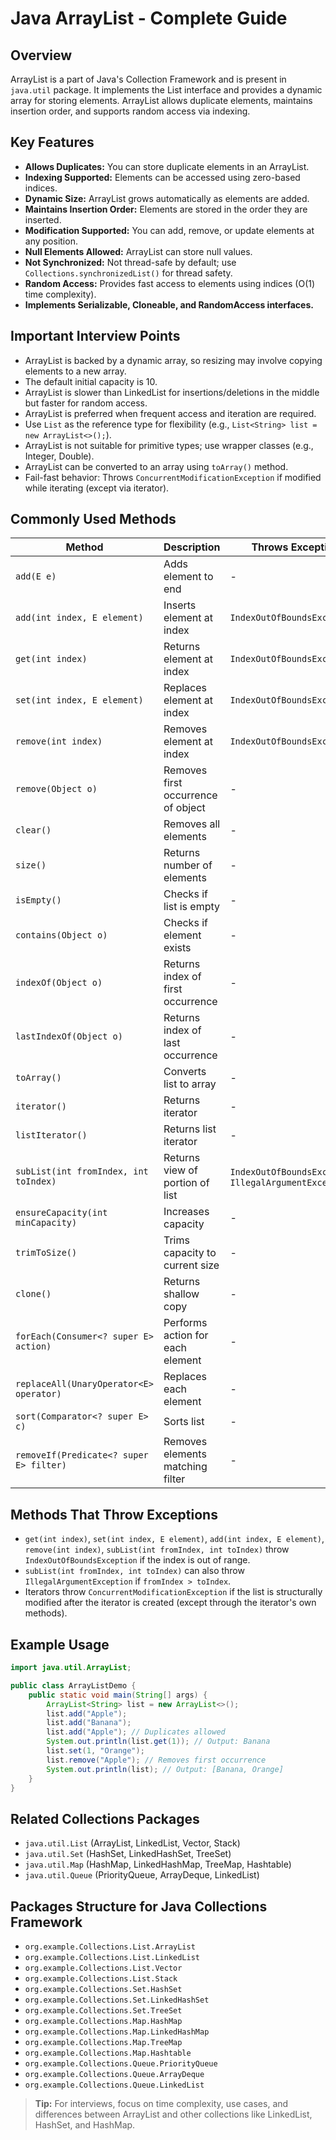 # Java ArrayList - Complete Guide

## Overview
ArrayList is a part of Java's Collection Framework and is present in `java.util` package. It implements the List interface and provides a dynamic array for storing elements. ArrayList allows duplicate elements, maintains insertion order, and supports random access via indexing.

## Key Features
- **Allows Duplicates:** You can store duplicate elements in an ArrayList.
- **Indexing Supported:** Elements can be accessed using zero-based indices.
- **Dynamic Size:** ArrayList grows automatically as elements are added.
- **Maintains Insertion Order:** Elements are stored in the order they are inserted.
- **Modification Supported:** You can add, remove, or update elements at any position.
- **Null Elements Allowed:** ArrayList can store null values.
- **Not Synchronized:** Not thread-safe by default; use `Collections.synchronizedList()` for thread safety.
- **Random Access:** Provides fast access to elements using indices (O(1) time complexity).
- **Implements Serializable, Cloneable, and RandomAccess interfaces.**

## Important Interview Points
- ArrayList is backed by a dynamic array, so resizing may involve copying elements to a new array.
- The default initial capacity is 10.
- ArrayList is slower than LinkedList for insertions/deletions in the middle but faster for random access.
- ArrayList is preferred when frequent access and iteration are required.
- Use `List` as the reference type for flexibility (e.g., `List<String> list = new ArrayList<>();`).
- ArrayList is not suitable for primitive types; use wrapper classes (e.g., Integer, Double).
- ArrayList can be converted to an array using `toArray()` method.
- Fail-fast behavior: Throws `ConcurrentModificationException` if modified while iterating (except via iterator).

## Commonly Used Methods
| Method | Description | Throws Exception |
|--------|-------------|-----------------|
| `add(E e)` | Adds element to end | - |
| `add(int index, E element)` | Inserts element at index | `IndexOutOfBoundsException` |
| `get(int index)` | Returns element at index | `IndexOutOfBoundsException` |
| `set(int index, E element)` | Replaces element at index | `IndexOutOfBoundsException` |
| `remove(int index)` | Removes element at index | `IndexOutOfBoundsException` |
| `remove(Object o)` | Removes first occurrence of object | - |
| `clear()` | Removes all elements | - |
| `size()` | Returns number of elements | - |
| `isEmpty()` | Checks if list is empty | - |
| `contains(Object o)` | Checks if element exists | - |
| `indexOf(Object o)` | Returns index of first occurrence | - |
| `lastIndexOf(Object o)` | Returns index of last occurrence | - |
| `toArray()` | Converts list to array | - |
| `iterator()` | Returns iterator | - |
| `listIterator()` | Returns list iterator | - |
| `subList(int fromIndex, int toIndex)` | Returns view of portion of list | `IndexOutOfBoundsException`, `IllegalArgumentException` |
| `ensureCapacity(int minCapacity)` | Increases capacity | - |
| `trimToSize()` | Trims capacity to current size | - |
| `clone()` | Returns shallow copy | - |
| `forEach(Consumer<? super E> action)` | Performs action for each element | - |
| `replaceAll(UnaryOperator<E> operator)` | Replaces each element | - |
| `sort(Comparator<? super E> c)` | Sorts list | - |
| `removeIf(Predicate<? super E> filter)` | Removes elements matching filter | - |

## Methods That Throw Exceptions
- `get(int index)`, `set(int index, E element)`, `add(int index, E element)`, `remove(int index)`, `subList(int fromIndex, int toIndex)` throw `IndexOutOfBoundsException` if the index is out of range.
- `subList(int fromIndex, int toIndex)` can also throw `IllegalArgumentException` if `fromIndex > toIndex`.
- Iterators throw `ConcurrentModificationException` if the list is structurally modified after the iterator is created (except through the iterator's own methods).

## Example Usage
```java
import java.util.ArrayList;

public class ArrayListDemo {
    public static void main(String[] args) {
        ArrayList<String> list = new ArrayList<>();
        list.add("Apple");
        list.add("Banana");
        list.add("Apple"); // Duplicates allowed
        System.out.println(list.get(1)); // Output: Banana
        list.set(1, "Orange");
        list.remove("Apple"); // Removes first occurrence
        System.out.println(list); // Output: [Banana, Orange]
    }
}
```

## Related Collections Packages
- `java.util.List` (ArrayList, LinkedList, Vector, Stack)
- `java.util.Set` (HashSet, LinkedHashSet, TreeSet)
- `java.util.Map` (HashMap, LinkedHashMap, TreeMap, Hashtable)
- `java.util.Queue` (PriorityQueue, ArrayDeque, LinkedList)

## Packages Structure for Java Collections Framework
- `org.example.Collections.List.ArrayList`
- `org.example.Collections.List.LinkedList`
- `org.example.Collections.List.Vector`
- `org.example.Collections.List.Stack`
- `org.example.Collections.Set.HashSet`
- `org.example.Collections.Set.LinkedHashSet`
- `org.example.Collections.Set.TreeSet`
- `org.example.Collections.Map.HashMap`
- `org.example.Collections.Map.LinkedHashMap`
- `org.example.Collections.Map.TreeMap`
- `org.example.Collections.Map.Hashtable`
- `org.example.Collections.Queue.PriorityQueue`
- `org.example.Collections.Queue.ArrayDeque`
- `org.example.Collections.Queue.LinkedList`

> **Tip:** For interviews, focus on time complexity, use cases, and differences between ArrayList and other collections like LinkedList, HashSet, and HashMap.

